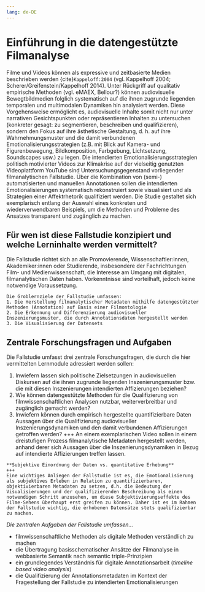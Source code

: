 ```yaml
---
lang: de-DE
---
```

# Einführung in die datengestützte Filmanalyse
Filme und Videos können als expressive und zeitbasierte Medien beschrieben werden {cite}`Kappeloff:2004` (vgl. Kappelhoff 2004; Scherer/Greifenstein/Kappelhoff 2014). Unter Rückgriff auf qualitativ empirische Methoden (vgl. eMAEX, Bellour?) können audiovisuelle Bewegtbildmedien folglich systematisch auf die ihnen zugrunde liegenden temporalen und multimodalen Dynamiken hin analysiert werden. Diese Vorgehensweise ermöglicht es, audiovisuelle Inhalte somit nicht nur unter narrativen Gesichtspunkten oder repräsentieren Inhalten zu untersuchen (konkreter gesagt: zu segmentieren, beschreiben und qualifizieren), sondern den Fokus auf ihre ästhetische Gestaltung, d. h. auf ihre Wahrnehmungsmuster und die damit verbundenen Emotionalisierungsstrategien (z.B. mit Blick auf Kamera- und Figurenbewegung, Bildkomposition, Farbgebung, Lichtsetzung, Soundscapes usw.) zu legen. 
Die intendierten Emotionalisierungsstrategien politisch motivierter Videos zur Klimakrise auf der vielseitig genutzten Videoplattform YouTube sind Untersuchungsgegenstand vorliegender filmanalytischen Fallstudie. Über die Kombination von (semi-) automatisierten und manuellen Annotationen sollen die intendierten Emotionalisierungen systematisch rekonstruiert sowie visualisiert und als Strategien einer Affektrhetorik qualifiziert werden. Die Studie gestaltet sich exemplarisch entlang der Auswahl eines konkreten und wiederverwendbaren Beispiels, um die Methoden und Probleme des Ansatzes transparent und zugänglich zu machen.
## Für wen ist diese Fallstudie konzipiert und welche Lerninhalte werden vermittelt?
Die Fallstudie richtet sich an alle Promovierende, Wissenschaftler:innen, Akademiker:innen oder Studierende, insbesondere der Fachrichtungen Film- und Medienwissenschaft, die Interesse am Umgang mit digitalen, filmanalytischen Daten haben. Vorkenntnisse sind vorteilhaft, jedoch keine notwendige Voraussetzung.
```{admonition} Groblernziele der Fallstudie
Die Groblernziele der Fallstudie umfassen: 
1. Die Herstellung filmanalytischer Metadaten mithilfe datengestützter Methoden (Annotation) auf Basis einer Filmontologie
2. Die Erkennung und Differenzierung audiovisueller Inszenierungsmuster, die durch Annotationsdaten hergestellt werden
3. Die Visualisierung der Datensets
```
## Zentrale Forschungsfragen und Aufgaben
Die Fallstudie umfasst drei zentrale Forschungsfragen, die durch die hier vermittelten Lernmodule adressiert werden sollen:
1. Inwiefern lassen sich politische Zielsetzungen in audiovisuellen Diskursen auf die ihnen zugrunde liegenden Inszenierungsmuster bzw. die mit diesen Inszenierungen intendierten Affizierungen beziehen?
2. Wie können datengestützte Methoden für die Qualifizierung von filmwissenschaftlichen Analysen nutzbar, weiterverbreitbar und zugänglich gemacht werden?
3. Inwiefern können durch empirisch hergestellte quantifizierbare Daten Aussagen über die Qualifizierung audiovisueller Inszenierungsdynamiken und den damit verbundenen Affizierungen getroffen werden? 
+++
An einem exemplarischen Video sollen in einem dreistufigen Prozess filmanalytische Metadaten hergestellt werden, anhand derer sich Aussagen über die Inszenierungsdynamiken in Bezug auf intendierte Affizierungen treffen lassen. 
```{attention} 
**Subjektive Einordnung der Daten vs. quantitative Erhebung**
+++
Eine wichtiges Anliegen der Fallstudie ist es, die Emotionalisierung als subjektives Erleben in Relation zu quantifizierbaren, objektivierbaren Metadaten zu setzen, d.h. die Bedeutung der Visualisierungen und der qualifizierenden Beschreibung als einen notwendigen Schritt anzusehen, um diese Subjektivierungseffekte des Filme-Sehens überhaupt erst greifen zu können. Daher ist es im Rahmen der Fallstudie wichtig, die erhobenen Datensätze stets qualifizierbar zu machen.
```
*Die zentralen Aufgaben der Fallstudie umfassen...*
* filmwissenschaftliche Methoden als digitale Methoden verständlich zu machen
* die Übertragung basisschematischer Ansätze der Filmanalyse in webbasierte Semantik nach semantic triple-Prinzipien
* ein grundlegendes Verständnis für digitale Annotationsarbeit (*timeline based video analysis*) 
* die Qualifizierung der Annotationsmetadaten im Kontext der Fragestellung der Fallstudie zu intendierten Emotionalisierungen